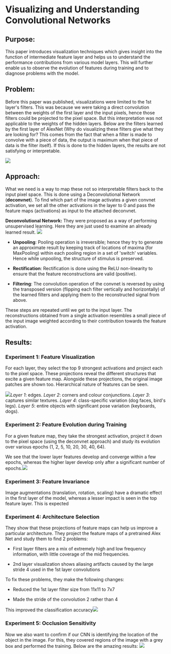 # Visualizing and Understanding Convolutional Networks

## Purpose:

This paper introduces visualization techniques which gives insight into
the function of intermediate feature layer and helps us to understand
the performance contributions from various model layers. This will
further enable us to observe the evolution of features during training
and to diagnose problems with the model.

## Problem:

Before this paper was published, visualizations were limited to the 1st
layer\'s filters. This was because we were taking a direct convolution
between the weights of the first layer and the input pixels, hence those
filters could be projected to the pixel space. But this interpretation
was not applicable to the weights of the hidden layers. Below are the
filters learned by the first layer of AlexNet (Why do visualizing these
filters give what they are looking for? This comes from the fact that
when a filter is made to convolve with a piece of data, the output is
maximum when that piece of data is the filter itself). If this is done
to the hidden layers, the results are not satisfying or interpretable.

![](.\media\image1.png)

## Approach:

What we need is a way to map these not so interpretable filters back to
the input pixel space. This is done using a Deconvolutional Network
(**deconvnet**). To find which part of the image activates a given
convnet activation, we set all the other activations in the layer to 0
and pass the feature maps (activations) as input to the attached
deconvnet.

**Deconvolutional Network:** They were proposed as a way of performing
unsupervised learning. Here they are just used to examine an already
learned result. 
![](.\media\image2.png)

-   **Unpooling**: Pooling operation is
    irreversible; hence they try to generate an approximate result by
    keeping track of locations of maxima (for MaxPooling) within each
    pooling region in a set of 'switch' variables. Hence while
    unpooling, the structure of stimulus is preserved.

-   **Rectification**: Rectification is done using the ReLU
    non-linearity to ensure that the feature reconstructions are valid
    (positive).

-   **Filtering**: The convolution operation of the convnet is reversed
    by using the transposed version (flipping each filter vertically and
    horizontally) of the learned filters and applying them to the
    reconstructed signal from above.

These steps are repeated until we get to the input layer. The
reconstructions obtained from a single activation resembles a small
piece of the input image weighted according to their contribution
towards the feature activation.

## Results:

### Experiment 1: Feature Visualization

For each layer, they select the top 9 strongest activations and project
each to the pixel space. These projections reveal the different
structures that excite a given feature map. Alongside these projections,
the original image patches are shown too. Hierarchical nature of
features can be seen.

![](.\media\image3.png)*Layer 1*:
edges. *Layer 2*: corners and colour conjunctions. *Layer 3*: captures
similar textures. *Layer 4*: class-specific variation (dog faces, bird's
legs). *Layer 5*: entire objects with significant pose variation
(keyboards, dogs).

### Experiment 2: Feature Evolution during Training

For a given feature map, they take the strongest activation, project it
down to the pixel space (using the deconvnet approach) and study its
evolution over various epochs (1, 2, 5, 10, 20, 30, 40, 64).

We see that the lower layer features develop and converge within a few
epochs, whereas the higher layer develop only after a significant number
of epochs.![](.\media\image4.png)

### Experiment 3: Feature Invariance

Image augmentations (translation, rotation, scaling) have a dramatic
effect in the first layer of the model, whereas a lesser impact is seen
in the top feature layer. This is expected

### Experiment 4: Architecture Selection

They show that these projections of feature maps can help us improve a
particular architecture. They project the feature maps of a pretrained
Alex Net and study them to find 2 problems:

-   First layer filters are a mix of extremely high and low frequency
    information, with little coverage of the mid frequencies.

-   2nd layer visualization shows aliasing artifacts caused by the large
    stride 4 used in the 1st layer convolutions

To fix these problems, they make the following changes:

-   Reduced the 1st layer filter size from 11x11 to 7x7

-   Made the stride of the convolution 2 rather than 4

This improved the classification
accuracy![](.\media\image5.png)

### Experiment 5: Occlusion Sensitivity

Now we also want to confirm if our CNN is identifying the location of the
object in the image. For this, they covered regions of the image with a
grey box and performed the training. Below are the amazing results:
![](.\media\image6.png)
